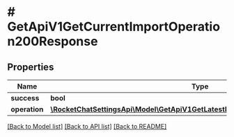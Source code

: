 # # GetApiV1GetCurrentImportOperation200Response

## Properties

Name | Type | Description | Notes
------------ | ------------- | ------------- | -------------
**success** | **bool** |  | [optional]
**operation** | [**\RocketChatSettingsApi\Model\GetApiV1GetLatestImportOperations200ResponseInner**](GetApiV1GetLatestImportOperations200ResponseInner.md) |  | [optional]

[[Back to Model list]](../../README.md#models) [[Back to API list]](../../README.md#endpoints) [[Back to README]](../../README.md)
